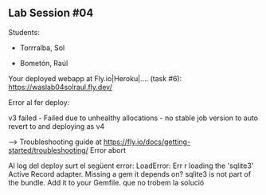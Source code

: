 ## Lab Session #04

Students:

* Torrralba, Sol

* Bometón, Raúl

Your deployed webapp at Fly.io|Heroku|.... (task #6): https://waslab04solraul.fly.dev/


Error al fer deploy:

v3 failed - Failed due to unhealthy allocations - no stable job version to auto revert to and deploying as v4

--> Troubleshooting guide at https://fly.io/docs/getting-started/troubleshooting/
Error abort

Al log del deploy surt el següent error:
   LoadError: Err r loading the 'sqlite3' Active Record adapter. Missing a gem it depends on? sqlite3 is not part of the bundle. Add it to your Gemfile.
que no trobem la solució